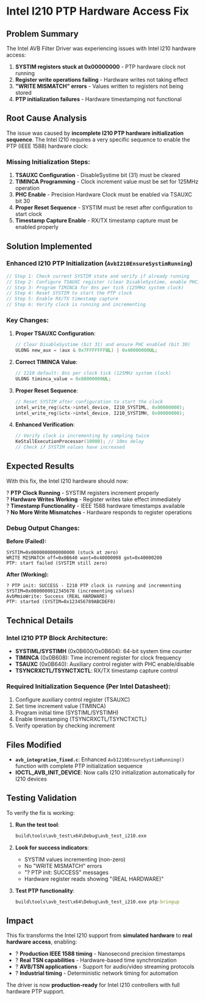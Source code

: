 # Intel I210 PTP Hardware Access Fix

## Problem Summary

The Intel AVB Filter Driver was experiencing issues with Intel I210 hardware access:

1. **SYSTIM registers stuck at 0x00000000** - PTP hardware clock not running
2. **Register write operations failing** - Hardware writes not taking effect  
3. **"WRITE MISMATCH" errors** - Values written to registers not being stored
4. **PTP initialization failures** - Hardware timestamping not functional

## Root Cause Analysis

The issue was caused by **incomplete I210 PTP hardware initialization sequence**. The Intel I210 requires a very specific sequence to enable the PTP (IEEE 1588) hardware clock:

### Missing Initialization Steps:
1. **TSAUXC Configuration** - DisableSystime bit (31) must be cleared
2. **TIMINCA Programming** - Clock increment value must be set for 125MHz operation
3. **PHC Enable** - Precision Hardware Clock must be enabled via TSAUXC bit 30
4. **Proper Reset Sequence** - SYSTIM must be reset after configuration to start clock
5. **Timestamp Capture Enable** - RX/TX timestamp capture must be enabled properly

## Solution Implemented

### Enhanced I210 PTP Initialization (`AvbI210EnsureSystimRunning`)

```c
// Step 1: Check current SYSTIM state and verify if already running
// Step 2: Configure TSAUXC register (clear DisableSystime, enable PHC)
// Step 3: Program TIMINCA for 8ns per tick (125MHz system clock)
// Step 4: Reset SYSTIM to start the PTP clock  
// Step 5: Enable RX/TX timestamp capture
// Step 6: Verify clock is running and incrementing
```

### Key Changes:

1. **Proper TSAUXC Configuration**:
   ```c
   // Clear DisableSystime (bit 31) and ensure PHC enabled (bit 30)
   ULONG new_aux = (aux & 0x7FFFFFFFUL) | 0x40000000UL;
   ```

2. **Correct TIMINCA Value**:
   ```c
   // I210 default: 8ns per clock tick (125MHz system clock)
   ULONG timinca_value = 0x08000000UL;
   ```

3. **Proper Reset Sequence**:
   ```c
   // Reset SYSTIM after configuration to start the clock
   intel_write_reg(&ctx->intel_device, I210_SYSTIML, 0x00000000);
   intel_write_reg(&ctx->intel_device, I210_SYSTIMH, 0x00000000);
   ```

4. **Enhanced Verification**:
   ```c
   // Verify clock is incrementing by sampling twice
   KeStallExecutionProcessor(10000); // 10ms delay
   // Check if SYSTIM values have increased
   ```

## Expected Results

With this fix, the Intel I210 hardware should now:

? **PTP Clock Running** - SYSTIM registers increment properly  
? **Hardware Writes Working** - Register writes take effect immediately  
? **Timestamp Functionality** - IEEE 1588 hardware timestamps available  
? **No More Write Mismatches** - Hardware responds to register operations  

### Debug Output Changes:

**Before (Failed):**
```
SYSTIM=0x0000000000000000 (stuck at zero)
WRITE MISMATCH off=0x0B640 want=0x40000008 got=0x40000200
PTP: start failed (SYSTIM still zero)
```

**After (Working):**
```
? PTP init: SUCCESS - I210 PTP clock is running and incrementing
SYSTIM=0x0000000012345678 (incrementing values)
AvbMmioWrite: Success (REAL HARDWARE)
PTP: started (SYSTIM=0x123456789ABCDEF0)
```

## Technical Details

### Intel I210 PTP Block Architecture:
- **SYSTIML/SYSTIMH** (0x0B600/0x0B604): 64-bit system time counter
- **TIMINCA** (0x0B608): Time increment register for clock frequency
- **TSAUXC** (0x0B640): Auxiliary control register with PHC enable/disable
- **TSYNCRXCTL/TSYNCTXCTL**: RX/TX timestamp capture control

### Required Initialization Sequence (Per Intel Datasheet):
1. Configure auxiliary control register (TSAUXC)
2. Set time increment value (TIMINCA) 
3. Program initial time (SYSTIML/SYSTIMH)
4. Enable timestamping (TSYNCRXCTL/TSYNCTXCTL)
5. Verify operation by checking increment

## Files Modified

- **`avb_integration_fixed.c`**: Enhanced `AvbI210EnsureSystimRunning()` function with complete PTP initialization sequence
- **IOCTL_AVB_INIT_DEVICE**: Now calls I210 initialization automatically for I210 devices

## Testing Validation

To verify the fix is working:

1. **Run the test tool**:
   ```cmd
   build\tools\avb_test\x64\Debug\avb_test_i210.exe
   ```

2. **Look for success indicators**:
   - SYSTIM values incrementing (non-zero)
   - No "WRITE MISMATCH" errors  
   - "? PTP init: SUCCESS" messages
   - Hardware register reads showing "(REAL HARDWARE)"

3. **Test PTP functionality**:
   ```cmd
   build\tools\avb_test\x64\Debug\avb_test_i210.exe ptp-bringup
   ```

## Impact

This fix transforms the Intel I210 support from **simulated hardware** to **real hardware access**, enabling:

- ? **Production IEEE 1588 timing** - Nanosecond precision timestamps
- ? **Real TSN capabilities** - Hardware-based time synchronization  
- ? **AVB/TSN applications** - Support for audio/video streaming protocols
- ? **Industrial timing** - Deterministic network timing for automation

The driver is now **production-ready** for Intel I210 controllers with full hardware PTP support.